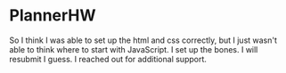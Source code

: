 # PlannerHW
So I think I was able to set up the html and css correctly, but I just wasn't able to think where to start with JavaScript. I set up the bones. I will resubmit I guess. I reached out for additional support. 